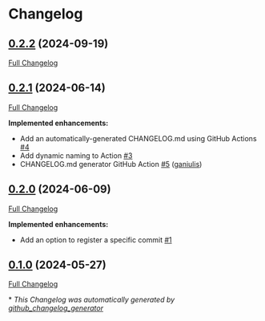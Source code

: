 # Changelog

## [0.2.2](https://github.com/ganiulis/register-action/tree/0.2.2) (2024-09-19)

[Full Changelog](https://github.com/ganiulis/register-action/compare/0.2.1...0.2.2)

## [0.2.1](https://github.com/ganiulis/register-action/tree/0.2.1) (2024-06-14)

[Full Changelog](https://github.com/ganiulis/register-action/compare/0.2.0...0.2.1)

**Implemented enhancements:**

- Add an automatically-generated CHANGELOG.md using GitHub Actions [\#4](https://github.com/ganiulis/register-action/issues/4)
- Add dynamic naming to Action [\#3](https://github.com/ganiulis/register-action/issues/3)
- CHANGELOG.md generator GitHub Action [\#5](https://github.com/ganiulis/register-action/pull/5) ([ganiulis](https://github.com/ganiulis))

## [0.2.0](https://github.com/ganiulis/register-action/tree/0.2.0) (2024-06-09)

[Full Changelog](https://github.com/ganiulis/register-action/compare/0.1.0...0.2.0)

**Implemented enhancements:**

- Add an option to register a specific commit [\#1](https://github.com/ganiulis/register-action/issues/1)

## [0.1.0](https://github.com/ganiulis/register-action/tree/0.1.0) (2024-05-27)

[Full Changelog](https://github.com/ganiulis/register-action/compare/e451d9b1ce5a65f7a33faba9974e399b99471250...0.1.0)



\* *This Changelog was automatically generated by [github_changelog_generator](https://github.com/github-changelog-generator/github-changelog-generator)*
